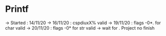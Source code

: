 # Printf

-> Started : 14/11/20
-> 16/11/20 : cspdiuxX% valid
-> 19/11/20 : flags -0*. for char valid
-> 20/11/20 : flags -0*  for str valid -> wait for .
Project no finish